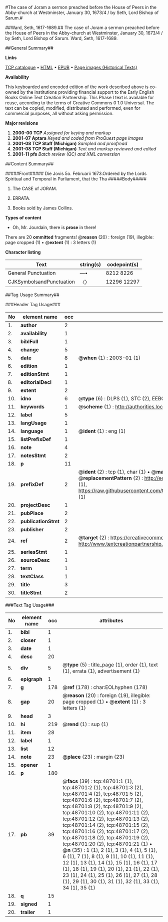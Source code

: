 #The case of Joram a sermon preached before the House of Peers in the Abby-church at Westminster, January 30, 1673/4 / by Seth, Lord Bishop of Sarum.#

##Ward, Seth, 1617-1689.##
The case of Joram a sermon preached before the House of Peers in the Abby-church at Westminster, January 30, 1673/4 / by Seth, Lord Bishop of Sarum.
Ward, Seth, 1617-1689.

##General Summary##

**Links**

[TCP catalogue](http://www.ota.ox.ac.uk/tcp/)  • 
[HTML](http://tei.it.ox.ac.uk/tcp/Texts-HTML/free/A67/A67563.html)  • 
[EPUB](http://tei.it.ox.ac.uk/tcp/Texts-EPUB/free/A67/A67563.epub) • 
[Page images (Historical Texts)](https://data.historicaltexts.jisc.ac.uk/view?pubId=eebo-11761477e&pageId=eebo-11761477e-48701-1)

**Availability**

This keyboarded and encoded edition of the
	       work described above is co-owned by the institutions
	       providing financial support to the Early English Books
	       Online Text Creation Partnership. This Phase I text is
	       available for reuse, according to the terms of Creative
	       Commons 0 1.0 Universal. The text can be copied,
	       modified, distributed and performed, even for
	       commercial purposes, all without asking permission.

**Major revisions**

1. __2000-00__ __TCP__ *Assigned for keying and markup*
1. __2001-07__ __Aptara__ *Keyed and coded from ProQuest page images*
1. __2001-08__ __TCP Staff (Michigan)__ *Sampled and proofread*
1. __2001-08__ __TCP Staff (Michigan)__ *Text and markup reviewed and edited*
1. __2001-11__ __pfs__ *Batch review (QC) and XML conversion*

##Content Summary##

#####Front#####
Die Jovis 5o. Februarii 1673.Ordered by the Lords Spiritual and Temporal in
Parliament, that the Tha
#####Body#####

1. The CASE of JORAM.

1. ERRATA.

1. Books sold by James Collins.

**Types of content**

  * Oh, Mr. Jourdain, there is **prose** in there!

There are 20 **ommitted** fragments! 
 @__reason__ (20) : foreign (19), illegible: page cropped (1)  •  @__extent__ (1) : 3 letters (1)

**Character listing**


|Text|string(s)|codepoint(s)|
|---|---|---|
|General Punctuation|—•|8212 8226|
|CJKSymbolsandPunctuation|〈〉|12296 12297|

##Tag Usage Summary##

###Header Tag Usage###

|No|element name|occ|attributes|
|---|---|---|---|
|1.|__author__|2||
|2.|__availability__|1||
|3.|__biblFull__|1||
|4.|__change__|5||
|5.|__date__|8| @__when__ (1) : 2003-01 (1)|
|6.|__edition__|1||
|7.|__editionStmt__|1||
|8.|__editorialDecl__|1||
|9.|__extent__|2||
|10.|__idno__|6| @__type__ (6) : DLPS (1), STC (2), EEBO-CITATION (1), OCLC (1), VID (1)|
|11.|__keywords__|1| @__scheme__ (1) : http://authorities.loc.gov/ (1)|
|12.|__label__|5||
|13.|__langUsage__|1||
|14.|__language__|1| @__ident__ (1) : eng (1)|
|15.|__listPrefixDef__|1||
|16.|__note__|4||
|17.|__notesStmt__|2||
|18.|__p__|11||
|19.|__prefixDef__|2| @__ident__ (2) : tcp (1), char (1)  •  @__matchPattern__ (2) : ([0-9\-]+):([0-9IVX]+) (1), (.+) (1)  •  @__replacementPattern__ (2) : http://eebo.chadwyck.com/downloadtiff?vid=$1&page=$2 (1), https://raw.githubusercontent.com/textcreationpartnership/Texts/master/tcpchars.xml#$1 (1)|
|20.|__projectDesc__|1||
|21.|__pubPlace__|2||
|22.|__publicationStmt__|2||
|23.|__publisher__|2||
|24.|__ref__|2| @__target__ (2) : https://creativecommons.org/publicdomain/zero/1.0/ (1), http://www.textcreationpartnership.org/docs/. (1)|
|25.|__seriesStmt__|1||
|26.|__sourceDesc__|1||
|27.|__term__|1||
|28.|__textClass__|1||
|29.|__title__|3||
|30.|__titleStmt__|2||


###Text Tag Usage###

|No|element name|occ|attributes|
|---|---|---|---|
|1.|__bibl__|1||
|2.|__closer__|1||
|3.|__date__|1||
|4.|__desc__|20||
|5.|__div__|5| @__type__ (5) : title_page (1), order (1), text (1), errata (1), advertisement (1)|
|6.|__epigraph__|1||
|7.|__g__|178| @__ref__ (178) : char:EOLhyphen (178)|
|8.|__gap__|20| @__reason__ (20) : foreign (19), illegible: page cropped (1)  •  @__extent__ (1) : 3 letters (1)|
|9.|__head__|3||
|10.|__hi__|219| @__rend__ (1) : sup (1)|
|11.|__item__|28||
|12.|__label__|1||
|13.|__list__|12||
|14.|__note__|23| @__place__ (23) : margin (23)|
|15.|__opener__|1||
|16.|__p__|180||
|17.|__pb__|39| @__facs__ (39) : tcp:48701:1 (1), tcp:48701:2 (1), tcp:48701:3 (2), tcp:48701:4 (2), tcp:48701:5 (2), tcp:48701:6 (2), tcp:48701:7 (2), tcp:48701:8 (2), tcp:48701:9 (2), tcp:48701:10 (2), tcp:48701:11 (2), tcp:48701:12 (2), tcp:48701:13 (2), tcp:48701:14 (2), tcp:48701:15 (2), tcp:48701:16 (2), tcp:48701:17 (2), tcp:48701:18 (2), tcp:48701:19 (2), tcp:48701:20 (2), tcp:48701:21 (1)  •  @__n__ (35) : 1 (1), 2 (1), 3 (1), 4 (1), 5 (1), 6 (1), 7 (1), 8 (1), 9 (1), 10 (1), 11 (1), 12 (1), 13 (1), 14 (1), 15 (1), 16 (1), 17 (1), 18 (1), 19 (1), 20 (1), 21 (1), 22 (1), 23 (1), 24 (1), 25 (1), 26 (1), 27 (1), 28 (1), 29 (1), 30 (1), 31 (1), 32 (1), 33 (1), 34 (1), 35 (1)|
|18.|__q__|15||
|19.|__signed__|1||
|20.|__trailer__|1||

